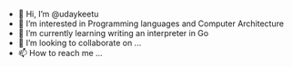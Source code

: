 - 👋 Hi, I’m @udaykeetu
- 👀 I’m interested in Programming languages and Computer Architecture
- 🌱 I’m currently learning writing an interpreter in Go
- 💞️ I’m looking to collaborate on ...
- 📫 How to reach me ...

<!---
udaykeetu/udaykeetu is a ✨ special ✨ repository because its `README.md` (this file) appears on your GitHub profile.
You can click the Preview link to take a look at your changes.
--->
